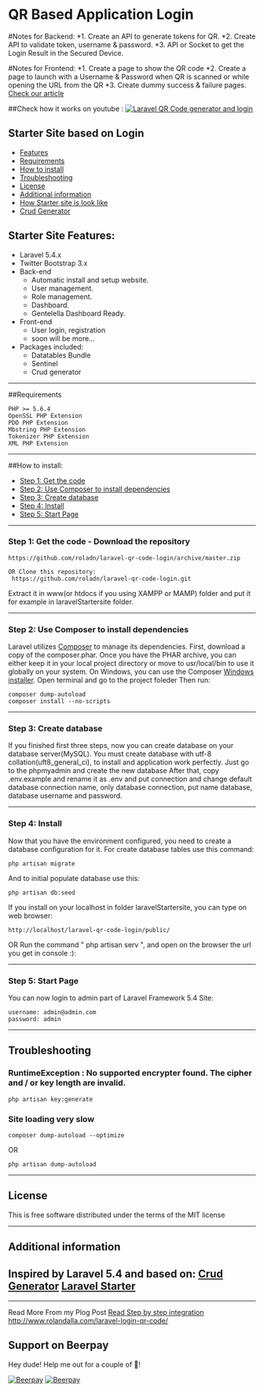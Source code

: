 
# QR Based Application Login
#Notes for Backend:
*1. Create an API to generate tokens for QR.
*2. Create API to validate token, username & password.
*3. API or Socket to get the Login Result in the Secured Device.

#Notes for Frontend:
*1. Create a page to show the QR code
*2. Create a page to launch with a Username & Password when QR is scanned or while opening the URL from the QR
*3. Create dummy success & failure pages.
[Check our article ](http://www.rolandalla.com/laravel-login-qr-code/) 

##Check how it works on youtube :
[![Laravel QR Code generator and login](https://img.youtube.com/vi/PZjzAgGticE/0.jpg)](https://www.youtube.com/watch?v=PZjzAgGticE)

## Starter Site based on Login
* [Features](#feature-1)
* [Requirements](#feature-2)
* [How to install](#feature-3)
* [Troubleshooting](#feature5)
* [License](#feature6)
* [Additional information](#feature7)
* [How Starter site is look like](#feature8)
* [Crud Generator](#feature9)

<a name="feature1"></a>
## Starter Site Features:
* Laravel 5.4.x
* Twitter Bootstrap 3.x
* Back-end
	* Automatic install and setup website.
	* User management.
	* Role management.
	* Dashboard.
	* Gentelella Dashboard Ready.
* Front-end
	* User login, registration
	* soon will be more...
* Packages included:
	* Datatables Bundle
	* Sentinel
	* Crud generator

-----
<a name="feature2"></a>
##Requirements

	PHP >= 5.6.4
	OpenSSL PHP Extension
	PDO PHP Extension
	Mbstring PHP Extension
	Tokenizer PHP Extension
	XML PHP Extension

-----
<a name="feature3"></a>
##How to install:
* [Step 1: Get the code](#step1)
* [Step 2: Use Composer to install dependencies](#step2)
* [Step 3: Create database](#step3)
* [Step 4: Install](#step4)
* [Step 5: Start Page](#step5)

-----
<a name="step1"></a>
### Step 1: Get the code - Download the repository
	https://github.com/roladn/laravel-qr-code-login/archive/master.zip
    
    OR Clone this repository:
     https://github.com/roladn/laravel-qr-code-login.git

Extract it in www(or htdocs if you using XAMPP or MAMP) folder and put it for example in laravelStartersite folder.

-----
<a name="step2"></a>
### Step 2: Use Composer to install dependencies

Laravel utilizes [Composer](http://getcomposer.org/) to manage its dependencies. First, download a copy of the composer.phar.
Once you have the PHAR archive, you can either keep it in your local project directory or move to
usr/local/bin to use it globally on your system.
On Windows, you can use the Composer [Windows installer](https://getcomposer.org/Composer-Setup.exe).
Open terminal and go to the project foleder
Then run:

    composer dump-autoload
    composer install --no-scripts

-----
<a name="step3"></a>
### Step 3: Create database

If you finished first three steps, now you can create database on your database server(MySQL). You must create database
with utf-8 collation(uft8_general_ci), to install and application work perfectly.
Just go to the phpmyadmin and create the new database
After that, copy .env.example and rename it as .env and put connection and change default database connection name, only database connection, put name database, database username and password.

-----
<a name="step4"></a>
### Step 4: Install

Now that you have the environment configured, you need to create a database configuration for it. For create database tables use this command:

    php artisan migrate

And to initial populate database use this:

    php artisan db:seed

If you install on your localhost in folder laravelStartersite, you can type on web browser:

	http://localhost/laravel-qr-code-login/public/

OR Run the command " php artisan serv ", and open on the browser the url you get in console :):


-----
<a name="step5"></a>
### Step 5: Start Page

You can now login to admin part of Laravel Framework 5.4  Site:

    username: admin@admin.com
    password: admin


-----
<a name="feature5"></a>
## Troubleshooting

### RuntimeException : No supported encrypter found. The cipher and / or key length are invalid.

    php artisan key:generate

### Site loading very slow

	composer dump-autoload --optimize
OR

    php artisan dump-autoload

-----
<a name="feature6"></a>
## License

This is free software distributed under the terms of the MIT license

-----
<a name="feature7"></a>
## Additional information

Inspired by Laravel 5.4 and based on:
[Crud Generator](https://github.com/roladn/laravelcrud)
[Laravel Starter ](https://github.com/roladn/laravel-sentinel-crud-starter)
----
<a name="feature8"></a>

----


Read More From my Plog Post
[Read Step by step integration ](http://www.rolandalla.com/laravel-login-qr-code/)
http://www.rolandalla.com/laravel-login-qr-code/



## Support on Beerpay
Hey dude! Help me out for a couple of :beers:!

[![Beerpay](https://beerpay.io/roladn/laravel-qr-code-login/badge.svg?style=beer-square)](https://beerpay.io/roladn/laravel-qr-code-login)  [![Beerpay](https://beerpay.io/roladn/laravel-qr-code-login/make-wish.svg?style=flat-square)](https://beerpay.io/roladn/laravel-qr-code-login?focus=wish)
